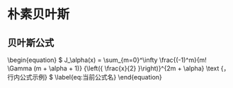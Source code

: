# 朴素贝叶斯

## 贝叶斯公式
\begin{equation}
$ J_\alpha(x) = \sum_{m=0}^\infty \frac{(-1)^m}{m! \Gamma (m + \alpha + 1)} {\left({ \frac{x}{2} }\right)}^{2m + \alpha} \text {，行内公式示例} $
\label{eq:当前公式名}
\end{equation}
